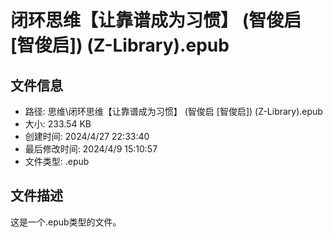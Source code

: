 ﻿# 闭环思维【让靠谱成为习惯】 (智俊启 [智俊启]) (Z-Library).epub

## 文件信息
- 路径: 思维\闭环思维【让靠谱成为习惯】 (智俊启 [智俊启]) (Z-Library).epub
- 大小: 233.54 KB
- 创建时间: 2024/4/27 22:33:40
- 最后修改时间: 2024/4/9 15:10:57
- 文件类型: .epub

## 文件描述
这是一个.epub类型的文件。

